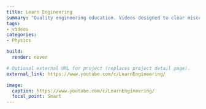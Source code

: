 ```yaml
---
title: Learn Engineering
summary: "Quality engineering education. Videos designed to clear misconceptions, create a passion for engineering and explain complicated technologies in a simple way."
tags:
- videos
categories:
- Physics

build:
  render: never

# Optional external URL for project (replaces project detail page).
external_link: https://www.youtube.com/c/LearnEngineering/

image:
  caption: https://www.youtube.com/c/LearnEngineering/
  focal_point: Smart
---
```

